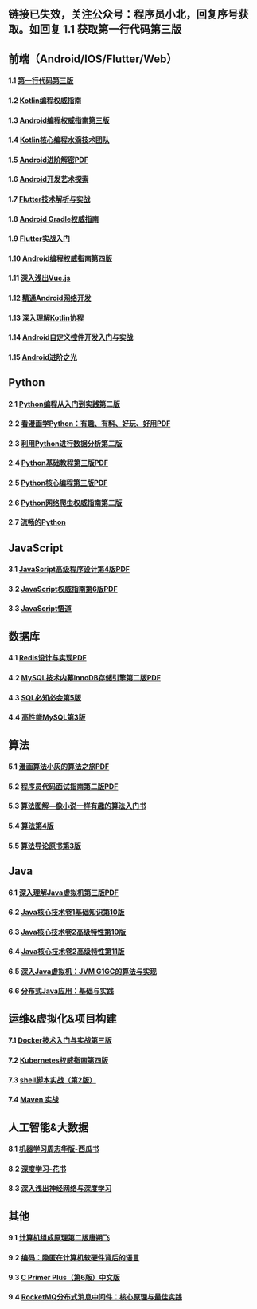 ## 链接已失效，关注公众号：程序员小北，回复序号获取。如回复 1.1 获取第一行代码第三版

## 前端（Android/IOS/Flutter/Web）
#### 1.1 [第一行代码第三版](http://blogss.cn/article/24)
#### 1.2 [Kotlin编程权威指南](http://blogss.cn/article/31)
#### 1.3 [Android编程权威指南第三版](http://blogss.cn/article/32)
#### 1.4 [Kotlin核心编程水滴技术团队](http://blogss.cn/article/30)
#### 1.5 [Android进阶解密PDF](http://blogss.cn/article/21)
#### 1.6 [Android开发艺术探索](http://blogss.cn/article/16)
#### 1.7 [Flutter技术解析与实战](http://blogss.cn/article/24)
#### 1.8 [Android Gradle权威指南](http://blogss.cn/article/46)
#### 1.9 [Flutter实战入门](http://blogss.cn/article/54)
#### 1.10 [Android编程权威指南第四版](http://blogss.cn/article/58)
#### 1.11 [深入浅出Vue.js](http://blogss.cn/article/59)
#### 1.12 [精通Android网络开发](http://blogss.cn/article/66)
#### 1.13 [深入理解Kotlin协程](http://blogss.cn/article/68)
#### 1.14 [Android自定义控件开发入门与实战](http://blogss.cn/article/70)
#### 1.15 [Android进阶之光](http://blogss.cn/article/71)


## Python
#### 2.1 [Python编程从入门到实践第二版](http://blogss.cn/article/26)
#### 2.2 [看漫画学Python：有趣、有料、好玩、好用PDF](http://blogss.cn/article/28)
#### 2.3 [利用Python进行数据分析第二版](http://blogss.cn/article/33)
#### 2.4 [Python基础教程第三版PDF](http://blogss.cn/article/35)
#### 2.5 [Python核心编程第三版PDF](http://blogss.cn/article/36)
#### 2.6 [Python网络爬虫权威指南第二版]()
#### 2.7 [流畅的Python](http://blogss.cn/article/50)

## JavaScript
#### 3.1 [JavaScript高级程序设计第4版PDF](http://blogss.cn/article/25)
#### 3.2 [JavaScript权威指南第6版PDF](http://blogss.cn/article/29)
#### 3.3 [JavaScript悟道](http://blogss.cn/article/67)

## 数据库
#### 4.1 [Redis设计与实现PDF](http://blogss.cn/article/19)
#### 4.2 [MySQL技术内幕InnoDB存储引擎第二版PDF](http://blogss.cn/article/18)
#### 4.3 [SQL必知必会第5版](http://blogss.cn/article/60)
#### 4.4 [高性能MySQL第3版](http://blogss.cn/article/61)

## 算法
#### 5.1 [漫画算法小灰的算法之旅PDF](http://blogss.cn/article/27)
#### 5.2 [程序员代码面试指南第二版PDF](http://blogss.cn/article/22)
#### 5.3 [算法图解—像小说一样有趣的算法入门书](http://blogss.cn/article/43)
#### 5.4 [算法第4版](http://blogss.cn/article/64)
#### 5.5 [算法导论原书第3版](http://blogss.cn/article/69)

## Java
#### 6.1 [深入理解Java虚拟机第三版PDF](http://blogss.cn/article/34)
#### 6.2 [Java核心技术卷1基础知识第10版](http://blogss.cn/article/51)
#### 6.3 [Java核心技术卷2高级特性第10版](http://blogss.cn/article/52)
#### 6.4 [Java核心技术卷2高级特性第11版](http://blogss.cn/article/63)
#### 6.5 [深入Java虚拟机：JVM G1GC的算法与实现]()
#### 6.6 [分布式Java应用：基础与实践](http://blogss.cn/article/72)

## 运维&虚拟化&项目构建
#### 7.1 [Docker技术入门与实战第三版](http://blogss.cn/article/39)
#### 7.2 [Kubernetes权威指南第四版](http://blogss.cn/article/40)
#### 7.3 [shell脚本实战（第2版）](http://blogss.cn/article/45)
#### 7.4 [Maven 实战](http://blogss.cn/article/47)

## 人工智能&大数据
#### 8.1 [机器学习周志华版-西瓜书](http://blogss.cn/article/41)
#### 8.2 [深度学习-花书](http://blogss.cn/article/42)
#### 8.3 [深入浅出神经网络与深度学习](http://blogss.cn/article/65)

## 其他
#### 9.1 [计算机组成原理第二版唐朔飞](http://blogss.cn/article/17)
#### 9.2 [编码：隐匿在计算机软硬件背后的语言](http://blogss.cn/article/57)
#### 9.3 [C Primer Plus（第6版）中文版](http://blogss.cn/article/62)
#### 9.4 [RocketMQ分布式消息中间件：核心原理与最佳实践](http://blogss.cn/article/73)
